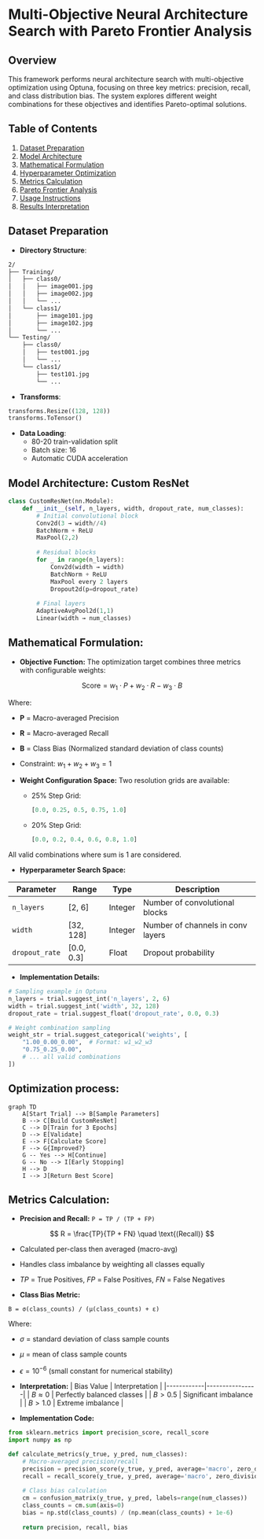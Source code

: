 # Multi-Objective Neural Architecture Search with Pareto Frontier Analysis

## Overview
This framework performs neural architecture search with multi-objective optimization using Optuna, focusing on three key metrics: precision, recall, and class distribution bias. The system explores different weight combinations for these objectives and identifies Pareto-optimal solutions.

## Table of Contents
1. [Dataset Preparation](#dataset)
2. [Model Architecture](#architecture)
3. [Mathematical Formulation](#math)
4. [Hyperparameter Optimization](#optimization)
5. [Metrics Calculation](#metrics)
6. [Pareto Frontier Analysis](#pareto)
7. [Usage Instructions](#usage)
8. [Results Interpretation](#results)

## Dataset Preparation
- **Directory Structure**:
```bash
2/
├── Training/
│   ├── class0/
│   │   ├── image001.jpg
│   │   ├── image002.jpg
│   │   └── ...
│   └── class1/
│       ├── image101.jpg
│       ├── image102.jpg
│       └── ...
└── Testing/
    ├── class0/
    │   ├── test001.jpg
    │   └── ...
    └── class1/
        ├── test101.jpg
        └── ...
```

- **Transforms**:
```python
transforms.Resize((128, 128))
transforms.ToTensor()
```

- **Data Loading**:
  - 80-20 train-validation split
  - Batch size: 16
  - Automatic CUDA acceleration

## Model Architecture: Custom ResNet
```python
class CustomResNet(nn.Module):
    def __init__(self, n_layers, width, dropout_rate, num_classes):
        # Initial convolutional block
        Conv2d(3 → width//4)
        BatchNorm + ReLU
        MaxPool(2,2)
        
        # Residual blocks
        for _ in range(n_layers):
            Conv2d(width → width)
            BatchNorm + ReLU
            MaxPool every 2 layers
            Dropout2d(p=dropout_rate)
        
        # Final layers
        AdaptiveAvgPool2d(1,1)
        Linear(width → num_classes)
```

## Mathematical Formulation:
- **Objective Function:**
The optimization target combines three metrics with configurable weights:

$$
\text{Score} = w_1 \cdot P + w_2 \cdot R - w_3 \cdot B
$$

Where:
- **P** = Macro-averaged Precision
- **R** = Macro-averaged Recall
- **B** = Class Bias (Normalized standard deviation of class counts)
- Constraint: $w_1 + w_2 + w_3 = 1$

- **Weight Configuration Space:**
Two resolution grids are available:

  - 25% Step Grid:
    ```python
    [0.0, 0.25, 0.5, 0.75, 1.0]
  - 20% Step Grid:
    ```python
    [0.0, 0.2, 0.4, 0.6, 0.8, 1.0]

All valid combinations where sum is 1 are considered.

- **Hyperparameter Search Space:**

| Parameter      | Range      | Type    | Description                          |
|---------------|------------|---------|--------------------------------------|
| `n_layers`    | [2, 6]     | Integer | Number of convolutional blocks       |
| `width`       | [32, 128]  | Integer | Number of channels in conv layers    |
| `dropout_rate`| [0.0, 0.3] | Float   | Dropout probability                  |

- **Implementation Details:**
```python
# Sampling example in Optuna
n_layers = trial.suggest_int('n_layers', 2, 6)
width = trial.suggest_int('width', 32, 128)
dropout_rate = trial.suggest_float('dropout_rate', 0.0, 0.3)

# Weight combination sampling
weight_str = trial.suggest_categorical('weights', [
    "1.00_0.00_0.00",  # Format: w1_w2_w3
    "0.75_0.25_0.00",
    # ... all valid combinations
])
```

## Optimization process:
```mermaid
graph TD
    A[Start Trial] --> B[Sample Parameters]
    B --> C[Build CustomResNet]
    C --> D[Train for 3 Epochs]
    D --> E[Validate]
    E --> F[Calculate Score]
    F --> G{Improved?}
    G -- Yes --> H[Continue]
    G -- No --> I[Early Stopping]
    H --> D
    I --> J[Return Best Score]
```

## Metrics Calculation:
- **Precision and Recall:**
`P = TP / (TP + FP)`

$$
R = \frac{TP}{TP + FN} \quad \text{(Recall)}
$$

  - Calculated per-class then averaged (macro-avg)
  - Handles class imbalance by weighting all classes equally
  - $TP$ = True Positives, $FP$ = False Positives, $FN$ = False Negatives

- **Class Bias Metric:**

`B = σ(class_counts) / (μ(class_counts) + ε)`

Where:
- $\sigma$ = standard deviation of class sample counts
- $\mu$ = mean of class sample counts
- $\epsilon = 10^{-6}$ (small constant for numerical stability)

- **Interpretation:**
| Bias Value | Interpretation |
|------------|----------------|
| $B \approx 0$ | Perfectly balanced classes |
| $B > 0.5$ | Significant imbalance |
| $B > 1.0$ | Extreme imbalance |

- **Implementation Code:**

```python
from sklearn.metrics import precision_score, recall_score
import numpy as np

def calculate_metrics(y_true, y_pred, num_classes):
    # Macro-averaged precision/recall
    precision = precision_score(y_true, y_pred, average='macro', zero_division=0)
    recall = recall_score(y_true, y_pred, average='macro', zero_division=0)
    
    # Class bias calculation
    cm = confusion_matrix(y_true, y_pred, labels=range(num_classes))
    class_counts = cm.sum(axis=0)
    bias = np.std(class_counts) / (np.mean(class_counts) + 1e-6)
    
    return precision, recall, bias
